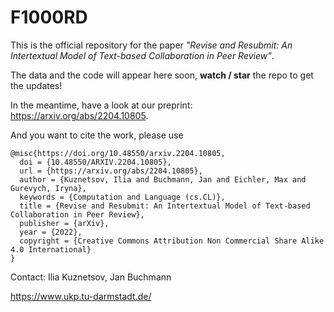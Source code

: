 # F1000RD

This is the official repository for the paper _"Revise and Resubmit: An Intertextual Model of Text-based Collaboration in Peer Review"_. 

The data and the code will appear here soon, **watch / star** the repo to get the updates! 

In the meantime, have a look at our preprint: https://arxiv.org/abs/2204.10805.

And you want to cite the work, please use

```
@misc{https://doi.org/10.48550/arxiv.2204.10805,
  doi = {10.48550/ARXIV.2204.10805},
  url = {https://arxiv.org/abs/2204.10805},
  author = {Kuznetsov, Ilia and Buchmann, Jan and Eichler, Max and Gurevych, Iryna},
  keywords = {Computation and Language (cs.CL)},
  title = {Revise and Resubmit: An Intertextual Model of Text-based Collaboration in Peer Review},
  publisher = {arXiv},
  year = {2022},
  copyright = {Creative Commons Attribution Non Commercial Share Alike 4.0 International}
}

```

Contact: Ilia Kuznetsov, Jan Buchmann

https://www.ukp.tu-darmstadt.de/
